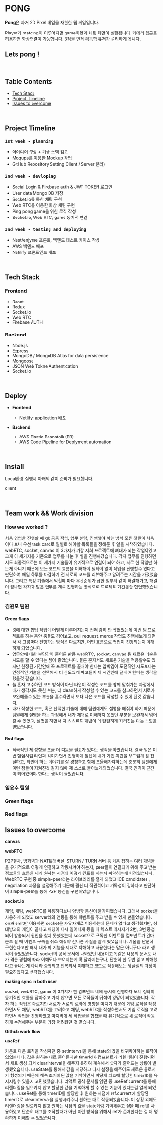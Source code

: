 # PONG

**Pong**은 과거 2D Pixel 게임을 재현한 웹 게임입니다.

Player가 matcing이 이루어지면 game화면과 채팅 화면이 실행됩니다. 카메라 접근을 허용하면 화상연결이 가능합니다. 3점을 먼저 흭득학 유저가 승리하게 됩니다.

## Lets pong !

<br>

## Table Contents

- [Tech Stack](##Tech-Stack)
- [Project Timeline](##Project-imeline)
- [Issues to overcome](##Challenge-to-overcome)

<br>

## Project Timeline

### `1st week - planning`
- 아이디어 구상 + 기술 스택 검토
- [Moqups를 이용한 Mockup 작업](https://www.notion.so/mockup-412127cf77c2416b8d9d3e44139a5e67)
- GitHub Repository Setting(Client / Server 분리)

### `2nd week - devloping`
- Social Login & Firebase auth & JWT TOKEN 로그인
- User data Mongo DB 저장
- Socket.io를 통한 채팅 구현
- Web RTC를 이용한 화상 채팅 구현
- Ping pong game을 위한 로직 작성
- Socket.io, Web RTC, game 동기적 연결

### `3nd week - testing and deploying`
- Nest/enjyme 프론트, 백엔드 테스트 케이스 작성
- AWS 백엔드 배포
- Netilify 프론트엔드 배포

<br>

## Tech Stack

### Frontend

- React
- Redux
- Socket.io
- Web RTC
- Firebase AUTH

### Backend

- Node.js
- Express
- MongoDB / MongoDB Atlas for data persistence
- Mongoose
- JSON Web Tokne Authentication
- Socket.io

<br>

## Deploy

- **Frontend**
  - Netlify: application 배포

- **Backend**
  - AWS Elastic Beanstalk (EB)
  - AWS Code Pipeline for Deplyment automation

<br>

## Install

Local환경 실행시 아래와 같이 준비가 필요합니다.

client

<br>

## Team work && Work division

### How we worked ?

처음 협업을 진행할 때 git 공동 작업, 업무 분담, 진행해야 하는 방식 모든 것들이 처음이다 보니 우선 task card로 일별로 해야할 목록들을 정해둔 후 일을 시작하였습니다. webRTC, socket, canvas 이 3가지가 가장 저희 프로젝트에 뼈대가 되는 작업이였고 크게 이 세가지를 기준으로 업무를 나눈 후 일을 진행해갔습니다. 각자 업무를 진행하면서도 최종적으로는 이 세가지 기술들이 유기적으로 연결이 되야 하고, 서로 한 작업만 하는게 아니기 때문에 모든 코드의 흐름을 이해해야 딜레이 없이 작업을 진행할수 있다고 판단하여 매일 하루를 마감하기 전 서로의 코드를 리뷰해주고 알려주는 시간을 가졌었습니다. 그리고 특정 기술에서 막힐때 마다 우선순위가 급한 일부터 같이 해결해가고, 해결이 끝나면 각자가 맡은 업무를 계속 진행하는 방식으로 프로젝트 기간동안 협업했었습니다.

### 김원모 팀원

#### Green flags

- 깃에 대한 협업 작업이 어떻게 이루어지는지 전혀 감히 안 잡혔었는데 이번 팀 프로젝트를 하는 동안 충돌도 겪어보고, pull request, merge 작업도 진행해보게 되면서 각 그룹마다 진행하는 방식은 다르지만, 어떤 흐름으로 협업이 진행되는지 이해하게 되었습니다.
- 업무양에 대한 부담감이 줄어든 만큼 webRTC, socket, canvas 등 새로운 기술을 시도를 할 수 있다는 점이 좋았습니다. 물론 혼자서도 새로운 기술을 적용할수도 있지만 한정된 기간안에 꼭 프로젝트를 끝내야 한다는 압박감이 도전적인 시도보다는 안정적인 기술을 선택해서 더 심도있게 파고들어 제 시간안에 끝내야 한다는 생각을 했을것 같습니다.
- 늘 혼자 고수하던 코드 방식이 아닌 타인이 작성한 코드를 함께 맞춰가는 과정에서 내가 생각지도 못한 부분, 더 clean하게 작성할 수 있는 코드를 참고하면서 서로가 보완해줄수 있는 부분을 흡수하면서 보다 나은 코드를 작성할 수 있게 된것 같습니다.
- 내가 작성한 코드, 혹은 선택한 기술에 대해 팀원에게도 설명을 해줘야 하기 때문에 팀원에게 설명을 하는 과정에서 내가 제대로 이해하지 못했던 부분을 보완해서 넘어 갈 수 있었고, 설명을 하면서 저 스스로도 개념이 더 탄탄하게 자리잡는 다는 느낌을 받았습니다.

#### Red flags

- 적극적인 제 성향을 조금 더 다듬을 필요가 있다는 생각을 하였습니다. 결국 일은 이번 협업처럼 타인과 섞여가면서 진행하게 될텐데 내가 가진 의견을 부드럽게 잘 전달하고, 타인이 하는 이야기를 잘 경청하고 함께 조율해가야하는데 충분히 팀원에게 이런 점들이 지켜진것 같지 않아 제 스스로 돌아보게되었습니다. 결국 인격이 근간이 되어있어야 한다는 생각이 들었습니다.

### 임윤수 팀원

### Green flags

### Red flags

## Issues to overcome

**canvas**

**webRTC**

P2P절차, 방화벽과 NAT트래버셜, STURN / TURN 서버 등 처음 접하는 여러 개념들을 유기적으로 어떻게 연결하고 작동시켜야 하는지, peer들이 연결되기 위해 주고 받는 정보들의 흐름을 내가 원하는 시점에 어떻게 컨트롤 하는지 파악하는게 어려웠습니다. WebRTC 구현 중 simple-peer라는 라이브러리를 알게 되었고 ICE candidates , negotiation 과정을 설정해주기 때문에 훨씬 더 직관적이고 가독성이 강하다고 판단하여 simple-peer를 통해 P2P 통신을 구현하였습니다.

**socket.io**

게임, 채팅, webRTC를 이용하다보니 양방향 통신이 불가피했습니다. 그래서 socket을 사용하게 되었고 server와의 연동을 통해 이벤트를 주고 받을 수 있게 만들었습니다. on과 emit만 이용하면 socket을 자유자재로 이융하는데 문제가 없다고 생각했지만, 상대방과의 게임이 끝나고 매칭이 다시 일어나게 됬을 때 텍스트 메시지가 2번, 3번 중첩되어 발송되서 원인을 찾지 못했었는데 socket으로 구독한 이벤트를 컴포넌트가 언마운트 될 때 이벤트 구독을 취소 해줘야 한다는 사실을 알게 됬었습니다. 기술을 단순히 구현한다고만 해서 내가 이 기능을 제대로 이해하고 사용한다는 말은 아니구나 라고 생각이 들었었습니다. socket의 공식 문서에 나와있던 내용이고 똑같은 내용의 문서도 내가 겪은 경험에 따라 이해도나 보여지는게 확 달라지는구나, 단순히 한 두번 읽고 이해했다고 끝나는게 아니라 중첩되고 반복되서 이해하고 코드로 작성해보는 담글질의 과정이 필요하겠다고 생각했습니다.

**making sync in both user**

socket, webRTC, game 이 3가지가 한 컴포넌트 내에 동시에 진행하다 보니 정확히 동기적인 흐름을 잡아주고 가지 않으면 모든 로직들이 뒤섞여 엉망이 되었었습니다. 각자 하는 작업은 다르지만 서로가 서로의 로직에 영향을 미치기 때문에 게임 로직을 작성하면서도 채팅, webRTC를 고려하고 채팅, webRTC를 작성하면서도 게임 로직을 고려하면서 작업을 진행하였고 마지막에 세 작업물을 합쳤을 때 유기적으로 세 로직이 작동하게 수정해주는 부분이 가장 어려웠던 것 같습니다.

**Github work flow**


**useRef**

카운트 다운 로직을 작성하던 중 setInterval을 통해 state의 값을 바꿔줘야하는 로직이 있었습니다. 값은 원하는 대로 줄어들지만 timerId가 컴포넌트가 리렌더링이 진행되면서 새로 생성 되서 clearInterval을 해주지 못하여 계속해서 숫자가 줄어드는 상황이 발생했었습니다. useState를 통해서 값을 저장하고 다시 설정을 해주어도 새로운 클로저가 형성되기 때문에 계속 초기화된 값을 기억하면서 어떻게 최초에 할당한 timerID를 유지시킬수 있을지 고민했었습니다. 리액트 공식 문서를 읽던 중 useRef.current를 통해 리렌더링을 일으키지 않고 할당한 값을 기억하게 할 수 있는 기능이 있다는걸 알게 되었습니다. useRef를 통해 timerID를 할당한 후 원하는 시점에 ref.current에 할당된 timerID로 clearInterval을 실행시켜주니 원하는 대로 작동되었습니다. 이 상황 외에도 리렌더링을 일으키지 않고 원하는 시점의 값을 state처럼 기억해주고 싶을 때 ref를 사용하였고 단순히 태그를 조작할때가 아닌 이런 방식을 위해서 ref가 존재한다는 걸 더 명확하게 이해할 수 있었습니다.
